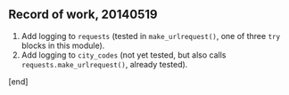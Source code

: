 ## Record of work, 20140519

 1. Add logging to `requests` (tested in `make_urlrequest()`, one of three `try` blocks in this module).
 1. Add logging to `city_codes` (not yet tested, but also calls `requests.make_urlrequest()`, already tested).

[end]
